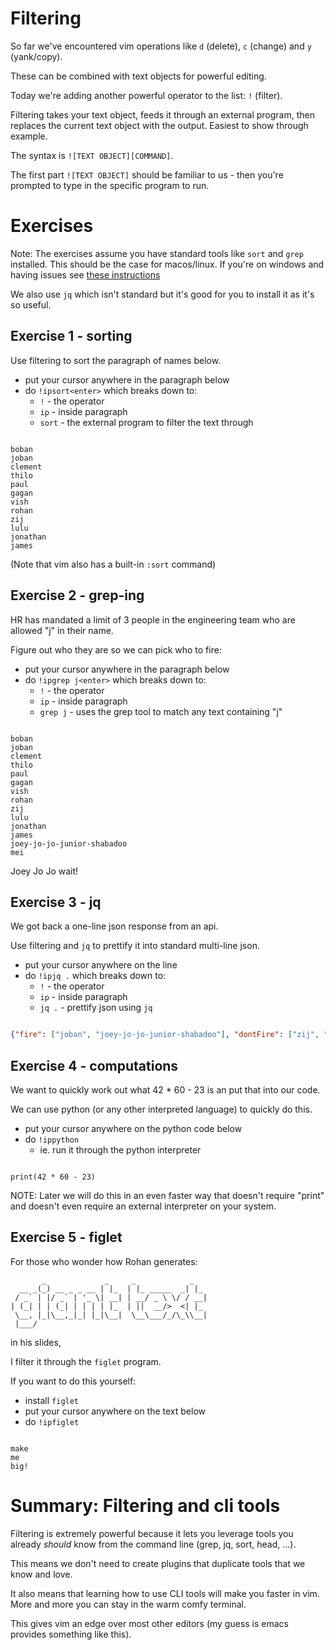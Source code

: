 # Filtering

So far we've encountered vim operations like `d` (delete), `c` (change) and `y` (yank/copy).

These can be combined with text objects for powerful editing.

Today we're adding another powerful operator to the list: `!` (filter).

Filtering takes your text object, feeds it through an external program, then replaces the current text object with the output.
Easiest to show through example.

The syntax is `![TEXT OBJECT][COMMAND]`.

The first part `![TEXT OBJECT]` should be familiar to us - then you're prompted to type in the specific program to run.

# Exercises

Note: The exercises assume you have standard tools like `sort` and `grep` installed.
This should be the case for macos/linux.
If you're on windows and having issues see [these instructions](help_for_windows_users.md)

We also use `jq` which isn't standard but it's good for you to install it as it's so useful.

## Exercise 1 - sorting

Use filtering to sort the paragraph of names below.

- put your cursor anywhere in the paragraph below
- do `!ipsort<enter>` which breaks down to:
  - `!` - the operator
  - `ip` - inside paragraph
  - `sort` - the external program to filter the text through

```

boban
joban
clement
thilo
paul
gagan
vish
rohan
zij
lulu
jonathan
james

```

(Note that vim also has a built-in `:sort` command)

## Exercise 2 - grep-ing

HR has mandated a limit of 3 people in the engineering team who are allowed "j" in their name.

Figure out who they are so we can pick who to fire:

- put your cursor anywhere in the paragraph below
- do `!ipgrep j<enter>` which breaks down to:
  - `!` - the operator
  - `ip` - inside paragraph
  - `grep j` - uses the grep tool to match any text containing "j"

```

boban
joban
clement
thilo
paul
gagan
vish
rohan
zij
lulu
jonathan
james
joey-jo-jo-junior-shabadoo
mei

```

Joey Jo Jo wait!

## Exercise 3 - jq

We got back a one-line json response from an api.

Use filtering and `jq` to prettify it into standard multi-line json.

- put your cursor anywhere on the line
- do `!ipjq .` which breaks down to:
  - `!` - the operator
  - `ip` - inside paragraph
  - `jq .` - prettify json using `jq`

```json

{"fire": ["joban", "joey-jo-jo-junior-shabadoo"], "dontFire": ["zij", "james", "jonathan"]}

```

## Exercise 4 - computations

We want to quickly work out what 42 * 60 - 23 is an put that into our code.

We can use python (or any other interpreted language) to quickly do this.

- put your cursor anywhere on the python code below
- do `!ippython`
    - ie. run it through the python interpreter

```

print(42 * 60 - 23)

```

NOTE: Later we will do this in an even faster way that doesn't require "print" and doesn't even require an external interpreter on your system.

## Exercise 5 - figlet

For those who wonder how Rohan generates:

```
       _             _     _            _   
  __ _(_) __ _ _ __ | |_  | |_ _____  _| |_ 
 / _` | |/ _` | '_ \| __| | __/ _ \ \/ / __|
| (_| | | (_| | | | | |_  | ||  __/>  <| |_ 
 \__, |_|\__,_|_| |_|\__|  \__\___/_/\_\\__|
 |___/                                      
```

in his slides,

I filter it through the `figlet` program.

If you want to do this yourself:

- install `figlet`
- put your cursor anywhere on the text below
- do `!ipfiglet`

```

make
me
big!

```

# Summary: Filtering and cli tools

Filtering is extremely powerful because it lets you leverage tools you already _should_ know from the command line (grep, jq, sort, head, ...).

This means we don't need to create plugins that duplicate tools that we know and love.

It also means that learning how to use CLI tools will make you faster in vim. More and more you can stay in the warm comfy terminal.

This gives vim an edge over most other editors (my guess is emacs provides something like this).
